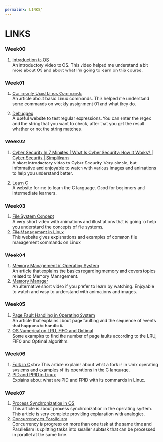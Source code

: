 ```yaml
---
permalink: LINKS/
---
```


# LINKS

### Week00

1. [Introduction to OS](https://www.youtube.com/watch?v=vBURTt97EkA)<br>
An introductory video to OS. This video helped me understand a bit more about OS and about what I'm going to learn on this course.

### Week01
1. [Commonly Used Linux Commands](https://www.hostinger.com/tutorials/linux-commands)<br>
An article about basic Linux commands. This helped me understand some commands on weekly assignment 01 and what they do.

2. [Debuggex](https://www.debuggex.com/)<br>
A useful website to test regular expressions. You can enter the regex and the string that you want to check, after that you get the result whether or not the string matches.

### Week02
1. [Cyber Security In 7 Minutes | What Is Cyber Security: How It Works? | Cyber Security | Simplilearn](https://www.youtube.com/watch?v=inWWhr5tnEA)<br>
A short introductory video to Cyber Security. Very simple, but informative and enjoyable to watch with various images and animations to help you understand better.

2. [Learn C](https://www.learn-c.org/)<br>
A website for me to learn the C language. Good for beginners and intermediate learners.

### Week03
1. [File System Concept](https://www.youtube.com/watch?v=mzUyMy7Ihk0)<br>
A very short video with animations and illustrations that is going to help you understand the concepts of file systems.
2. [File Management in Linux](https://www.geeksforgeeks.org/file-management-in-linux/)<br>
This website gives explanations and examples of common file management commands on Linux.

### Week04
1. [Memory Management in Operating System](https://www.geeksforgeeks.org/memory-management-in-operating-system/)<br>
An article that explains the basics regarding memory and covers topics related to Memory Management.
2. [Memory Manager](https://www.youtube.com/watch?v=qdkxXygc3rE)<br>
An alternative short video if you prefer to learn by watching. Enjoyable to watch and easy to understand with animations and images.

### Week05
1. [Page Fault Handling in Operating System](https://www.geeksforgeeks.org/page-fault-handling-in-operating-system/)<br>
An article that explains about page faulting and the sequence of events that happens to handle it.
2. [OS Numerical on LRU, FIFO and Optimal](https://www.javatpoint.com/os-numerical-on-lru-fifo-and-optimal)<br>
Some examples to find the number of page faults according to the LRU, FIFO and Optimal algorithm.

### Week06
1. [Fork in C](https://www.section.io/engineering-education/fork-in-c-programming-language/#:~:text=In%20the%20computing%20field%2C%20fork,also%20kills%20the%20child%20process.)<br>
This article explains about what a fork is in Unix operating systems and examples of its operations in the C language.
2. [PID and PPID in Linux](https://linuxhandbook.com/find-process-id/)<br>
Explains about what are PID and PPID with its commands in Linux.

### Week07
1. [Process Synchronization in OS](https://www.scaler.com/topics/operating-system/process-synchronization-in-os/)<br>
This article is about process synchronization in the operating system. This article is very complete providing explanation with analogies.
2. [Concurrency vs Parallelism](https://medium.com/@itIsMadhavan/concurrency-vs-parallelism-a-brief-review-b337c8dac350)<br>
Concurrency is progress on more than one task at the same time and Parallelism is splitting tasks into smaller subtask that can be processed in parallel at the same time.
